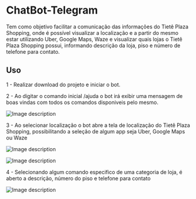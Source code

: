 # ChatBot-Telegram
Tem como objetivo facilitar a comunicação das informações do Tietê Plaza Shopping, onde é possível visualizar a localização e a partir do mesmo estar utilizando Uber, Google Maps, Waze e visualizar quais lojas o Tietê Plaza Shopping possui, informando descrição da loja, piso e número de telefone para contato.

## Uso
1 - Realizar download do projeto e iniciar o bot.

2 - Ao digitar o comando inicial /ajuda o bot irá exibir uma mensagem de boas vindas com todos os comandos disponiveis pelo mesmo.

![Image description](https://github.com/eduardosukeda/ChatBot-Telegram/blob/master/ChatBot-Telegram/resources/images/boasvindas.jpeg)

3 - Ao selecionar localização o bot abre a tela de localização do Tietê Plaza Shopping, possibilitando a seleção de algum app seja Uber, Google Maps ou Waze


![Image description](https://github.com/eduardosukeda/ChatBot-Telegram/blob/master/ChatBot-Telegram/resources/images/localizacao.jpeg)

![Image description](https://github.com/eduardosukeda/ChatBot-Telegram/blob/master/ChatBot-Telegram/resources/images/apps.jpeg)

4 - Selecionando algum comando especifico de uma categoria de loja, é aberto a descrição, número do piso e telefone para contato

![Image description](https://github.com/eduardosukeda/ChatBot-Telegram/blob/master/ChatBot-Telegram/resources/images/comandoselected.jpeg)
